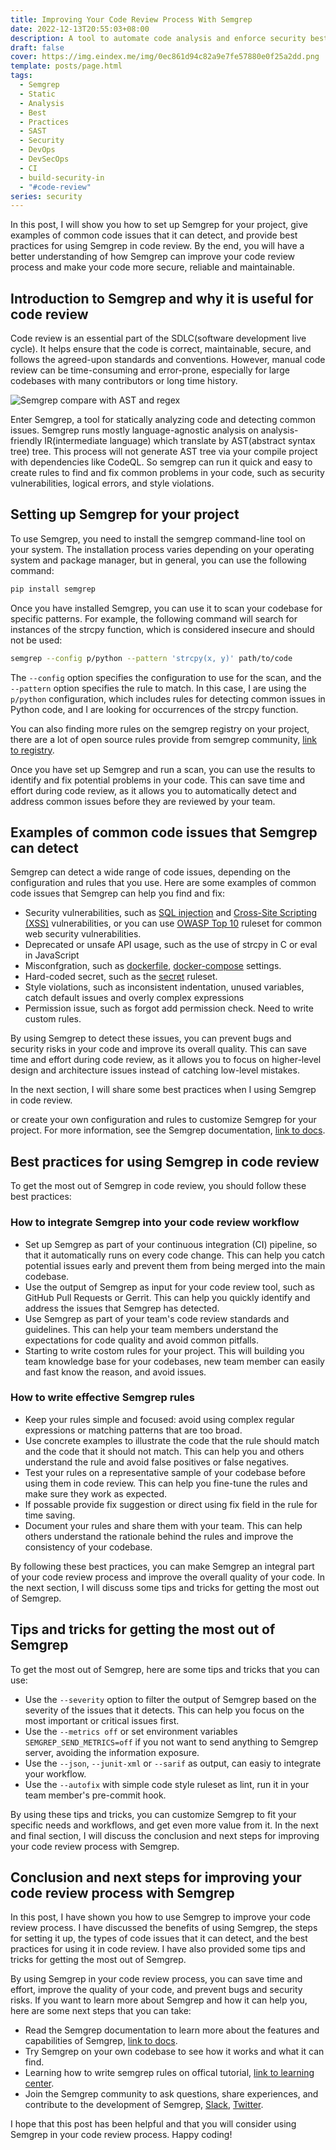 ```yaml
---
title: Improving Your Code Review Process With Semgrep
date: 2022-12-13T20:55:03+08:00
description: A tool to automate code analysis and enforce security best practices. Helps developers write better code faster.
draft: false
cover: https://img.eindex.me/img/0ec861d94c82a9e7fe57880e0f25a2dd.png
template: posts/page.html
tags:
  - Semgrep
  - Static
  - Analysis
  - Best
  - Practices
  - SAST
  - Security
  - DevOps
  - DevSecOps
  - CI
  - build-security-in
  - "#code-review"
series: security
---
```

In this post, I will show you how to set up Semgrep for your project, give examples of common code issues that it can detect, and provide best practices for using Semgrep in code review. By the end, you will have a better understanding of how Semgrep can improve your code review process and make your code more secure, reliable and maintainable.

## Introduction to Semgrep and why it is useful for code review

Code review is an essential part of the SDLC(software development live cycle). It helps ensure that the code is correct, maintainable, secure, and follows the agreed-upon standards and conventions. However, manual code review can be time-consuming and error-prone, especially for large codebases with many contributors or long time history.

![Semgrep compare with AST and regex](https://img.eindex.me/img/e23bd0bbaf9d2513d3d26042b1aa702b.png)

Enter Semgrep, a tool for statically analyzing code and detecting common issues. Semgrep runs mostly language-agnostic analysis on analysis-friendly IR(intermediate language) which translate by AST(abstract syntax tree) tree. This process will not generate AST tree via your compile project with dependencies like CodeQL. So semgrep can run it quick and easy to create rules to find and fix common problems in your code, such as security vulnerabilities, logical errors, and style violations.

## Setting up Semgrep for your project

To use Semgrep, you need to install the semgrep command-line tool on your system. The installation process varies depending on your operating system and package manager, but in general, you can use the following command:

```bash
pip install semgrep
```

Once you have installed Semgrep, you can use it to scan your codebase for specific patterns. For example, the following command will search for instances of the strcpy function, which is considered insecure and should not be used:

```bash
semgrep --config p/python --pattern 'strcpy(x, y)' path/to/code
```

The `--config` option specifies the configuration to use for the scan, and the `--pattern` option specifies the rule to match. In this case, I are using the `p/python` configuration, which includes rules for detecting common issues in Python code, and I are looking for occurrences of the strcpy function.

You can also finding more rules on the semgrep registry on your project, there are a lot of open source rules provide from semgrep community, [link to registry](https://semgrep.dev/explore).

Once you have set up Semgrep and run a scan, you can use the results to identify and fix potential problems in your code. This can save time and effort during code review, as it allows you to automatically detect and address common issues before they are reviewed by your team.

## Examples of common code issues that Semgrep can detect

Semgrep can detect a wide range of code issues, depending on the configuration and rules that you use. Here are some examples of common code issues that Semgrep can help you find and fix:

- Security vulnerabilities, such as [SQL injection](https://semgrep.dev/p/sql-injection) and [Cross-Site Scripting (XSS)](https://semgrep.dev/p/xss) vulnerabilities, or you can use [OWASP Top 10](https://semgrep.dev/p/owasp-top-ten) ruleset for common web security vulnerabilities.
- Deprecated or unsafe API usage, such as the use of strcpy in C or eval in JavaScript
- Misconfgration, such as [dockerfile](https://semgrep.dev/p/dockerfile), [docker-compose](https://semgrep.dev/p/docker-compose) settings.
- Hard-coded secret, such as the [secret](https://semgrep.dev/p/secrets) ruleset.
- Style violations, such as inconsistent indentation, unused variables, catch default issues and overly complex expressions
- Permission issue, such as forgot add permission check. Need to write custom rules.

By using Semgrep to detect these issues, you can prevent bugs and security risks in your code and improve its overall quality. This can save time and effort during code review, as it allows you to focus on higher-level design and architecture issues instead of catching low-level mistakes.

In the next section, I will share some best practices when I using Semgrep in code review.

or create your own configuration and rules to customize Semgrep for your project. For more information, see the Semgrep documentation, [link to docs](https://semgrep.dev/docs/writing-rules/overview/).

## Best practices for using Semgrep in code review

To get the most out of Semgrep in code review, you should follow these best practices:

### How to integrate Semgrep into your code review workflow

- Set up Semgrep as part of your continuous integration (CI) pipeline, so that it automatically runs on every code change. This can help you catch potential issues early and prevent them from being merged into the main codebase.
- Use the output of Semgrep as input for your code review tool, such as GitHub Pull Requests or Gerrit. This can help you quickly identify and address the issues that Semgrep has detected.
- Use Semgrep as part of your team's code review standards and guidelines. This can help your team members understand the expectations for code quality and avoid common pitfalls.
- Starting to write costom rules for your project. This will building you team knowledge base for your codebases, new team member can easily and fast know the reason, and avoid issues.

### How to write effective Semgrep rules

- Keep your rules simple and focused: avoid using complex regular expressions or matching patterns that are too broad.
- Use concrete examples to illustrate the code that the rule should match and the code that it should not match. This can help you and others understand the rule and avoid false positives or false negatives.
- Test your rules on a representative sample of your codebase before using them in code review. This can help you fine-tune the rules and make sure they work as expected.
- If possable provide fix suggestion or direct using fix field in the rule for time saving.
- Document your rules and share them with your team. This can help others understand the rationale behind the rules and improve the consistency of your codebase.

By following these best practices, you can make Semgrep an integral part of your code review process and improve the overall quality of your code. In the next section, I will discuss some tips and tricks for getting the most out of Semgrep.

## Tips and tricks for getting the most out of Semgrep

To get the most out of Semgrep, here are some tips and tricks that you can use:

- Use the `--severity` option to filter the output of Semgrep based on the severity of the issues that it detects. This can help you focus on the most important or critical issues first.
- Use the `--metrics off` or set environment variables `SEMGREP_SEND_METRICS=off` if you not want to send anything to Semgrep server, avoiding the information exposure.
- Use the `--json`, `--junit-xml` or `--sarif` as output, can easiy to integrate your workflow.
- Use the `--autofix` with simple code style ruleset as lint, run it in your team member's pre-commit hook.

By using these tips and tricks, you can customize Semgrep to fit your specific needs and workflows, and get even more value from it. In the next and final section, I will discuss the conclusion and next steps for improving your code review process with Semgrep.

## Conclusion and next steps for improving your code review process with Semgrep

In this post, I have shown you how to use Semgrep to improve your code review process. I have discussed the benefits of using Semgrep, the steps for setting it up, the types of code issues that it can detect, and the best practices for using it in code review. I have also provided some tips and tricks for getting the most out of Semgrep.

By using Semgrep in your code review process, you can save time and effort, improve the quality of your code, and prevent bugs and security risks. If you want to learn more about Semgrep and how it can help you, here are some next steps that you can take:

- Read the Semgrep documentation to learn more about the features and capabilities of Semgrep, [link to docs](https://semgrep.dev/docs/).
- Try Semgrep on your own codebase to see how it works and what it can find.
- Learning how to write semgrep rules on offical tutorial, [link to learning center](https://semgrep.dev/learn).
- Join the Semgrep community to ask questions, share experiences, and contribute to the development of Semgrep, [Slack](https://r2c.dev/slack), [Twitter](https://twitter.com/r2cdev).

I hope that this post has been helpful and that you will consider using Semgrep in your code review process. Happy coding!
